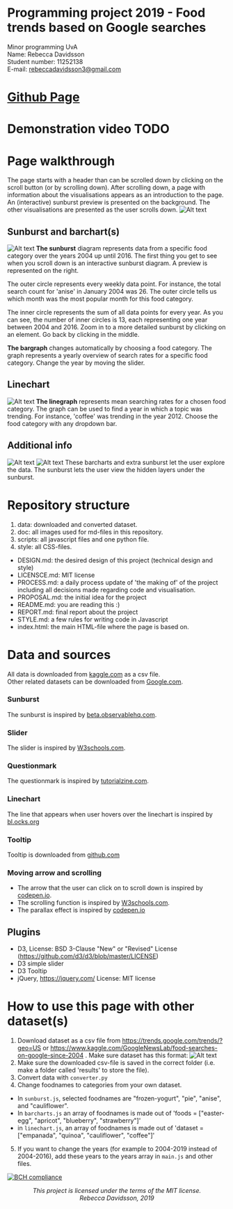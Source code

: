 # Programming project 2019 - Food trends based on Google searches
Minor programming UvA  
Name: Rebecca Davidsson  
Student number: 11252138  
E-mail: rebeccadavidsson3@gmail.com

# [Github Page](https://rebeccadavidsson.github.io/project/index.html)

# Demonstration video TODO

# Page walkthrough
The page starts with a header than can be scrolled down by clicking on the scroll button (or by scrolling down).
After scrolling down, a page with information about the visualisations appears as an introduction to the page. An (interactive) sunburst preview is presented on the background. The other visualisations are presented as the user scrolls down.
![Alt text](doc/page0.png)

## Sunburst and barchart(s)
![Alt text](doc/page1.png)
**The sunburst** diagram represents data from a specific food category over the years 2004 up until 2016. The first thing you get to see when you scroll down is an interactive sunburst diagram. A preview is represented on the right.

The outer circle represents every weekly data point. For instance, the total search count for 'anise' in January 2004 was 26. The outer circle tells us which month was the most popular month for this food category.

The inner circle represents the sum of all data points for every year. As you can see, the number of inner circles is 13, each representing one year between 2004 and 2016. Zoom in to a more detailed sunburst by clicking on an element. Go back by clicking in the middle.

**The bargraph** changes automatically by choosing a food category. The graph represents a yearly overview of search rates for a specific food category. Change the year by moving the slider.

## Linechart
![Alt text](doc/page2.png)
**The linegraph** represents mean searching rates for a chosen food category. The graph can be used to find a year in which a topic was trending. For instance, 'coffee' was trending in the year 2012. Choose the food category with any dropdown bar.

## Additional info
![Alt text](doc/page3.png)
![Alt text](doc/page4.png)
These barcharts and extra sunburst let the user explore the data. The sunburst lets the user view the hidden layers under the sunburst.

# Repository structure
1. data: downloaded and converted dataset.
2. doc: all images used for md-files in this repository.
3. scripts: all javascript files and one python file.
4. style: all CSS-files.

* DESIGN.md: the desired design of this project (technical design and style)
* LICENSCE.md: MIT license
* PROCESS.md: a daily process update of 'the making of' of the project including all decisions made regarding code and visualisation.
* PROPOSAL.md: the initial idea for the project
* README.md: you are reading this :)
* REPORT.md: final report about the project
* STYLE.md: a few rules for writing code in Javascript
* index.html: the main HTML-file where the page is based on.


# Data and sources
All data is downloaded from [kaggle.com](https://www.kaggle.com/GoogleNewsLab/food-searches-on-google-since-2004) as a csv file.  
Other related datasets can be downloaded from [Google.com](https://trends.google.com/trends/?geo=US).

### Sunburst
The sunburst is inspired by [beta.observablehq.com](https://beta.observablehq.com/@mbostock/d3-zoomable-sunburst).

### Slider
The slider is inspired by [W3schools.com](https://www.w3schools.com/howto/howto_js_rangeslider.asp).

### Questionmark
The questionmark is inspired by [tutorialzine.com](https://tutorialzine.com/2014/07/css-inline-help-tips).

### Linechart
The line that appears when user hovers over the linechart is inspired by [bl.ocks.org](https://bl.ocks.org/alandunning/cfb7dcd7951826b9eacd54f0647f48d3)

### Tooltip
Tooltip is downloaded from [github.com](https://github.com/jprichardson/d3-tooltip)

### Moving arrow and scrolling
* The arrow that the user can click on to scroll down is inspired by [codepen.io](https://codepen.io/priyankal/pen/zRvNyV).
* The scrolling function is inspired by [W3schools.com](https://www.w3schools.com/jquery/tryit.asp?filename=tryjquery_eff_animate_smoothscroll).
* The parallax effect is inspired by [codepen.io](https://codepen.io/martinwolf/pen/ZGXKEX/)

## Plugins
* D3, License: BSD 3-Clause "New" or "Revised" License (https://github.com/d3/d3/blob/master/LICENSE)
* D3 simple slider
* D3 Tooltip
* jQuery, https://jquery.com/ License: MIT license

# How to use this page with other dataset(s)
1. Download dataset as a csv file from https://trends.google.com/trends/?geo=US or https://www.kaggle.com/GoogleNewsLab/food-searches-on-google-since-2004 . Make sure dataset has this format:
![Alt text](doc/format.png)
2. Make sure the downloaded csv-file is saved in the correct folder (i.e. make a folder called 'results' to store the file).
3. Convert data with `converter.py`
4. Change foodnames to categories from your own dataset.
  * In `sunburst.js`, selected foodnames are "frozen-yogurt", "pie", "anise", and "cauliflower".
  * In `barcharts.js` an array of foodnames is made out of 'foods = ["easter-egg", "apricot", "blueberry", "strawberry"]'
  * in `linechart.js`, an array of foodnames is made out of 'dataset = ["empanada", "quinoa", "cauliflower", "coffee"]'
5. If you want to change the years (for example to 2004-2019 instead of 2004-2016), add these years to the years array in `main.js` and other files.

  [![BCH compliance](https://bettercodehub.com/edge/badge/rebeccadavidsson/project?branch=master)](https://bettercodehub.com/)  


  <p align="center"><i>
This project is licensed under the terms of the MIT license.</br>
Rebecca Davidsson, 2019
</i></p>
